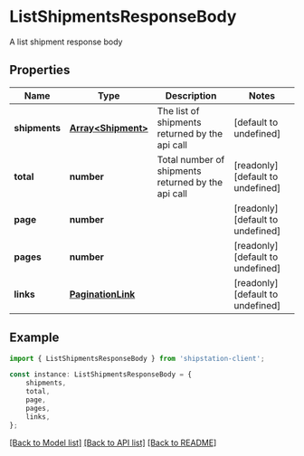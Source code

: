 # ListShipmentsResponseBody

A list shipment response body

## Properties

Name | Type | Description | Notes
------------ | ------------- | ------------- | -------------
**shipments** | [**Array&lt;Shipment&gt;**](Shipment.md) | The list of shipments returned by the api call | [default to undefined]
**total** | **number** | Total number of shipments returned by the api call | [readonly] [default to undefined]
**page** | **number** |  | [readonly] [default to undefined]
**pages** | **number** |  | [readonly] [default to undefined]
**links** | [**PaginationLink**](PaginationLink.md) |  | [readonly] [default to undefined]

## Example

```typescript
import { ListShipmentsResponseBody } from 'shipstation-client';

const instance: ListShipmentsResponseBody = {
    shipments,
    total,
    page,
    pages,
    links,
};
```

[[Back to Model list]](../README.md#documentation-for-models) [[Back to API list]](../README.md#documentation-for-api-endpoints) [[Back to README]](../README.md)
